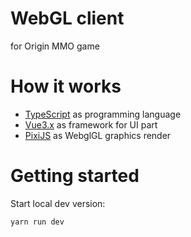 # WebGL client 
for Origin MMO game

# How it works

- [TypeScript](https://github.com/microsoft/TypeScript) as programming language
- [Vue3.x](https://github.com/vuejs/vue-next) as framework for UI part
- [PixiJS](https://github.com/pixijs/pixi.js) as WebglGL graphics render

# Getting started

Start local dev version:
```sh
yarn run dev
```

